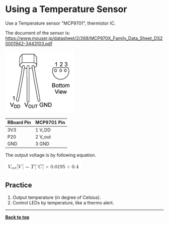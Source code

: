 # Using a Temperature Sensor

Use a Temperature sensor "MCP9701", thermistor IC.

The document of the sensor is: https://www.mouser.jp/datasheet/2/268/MCP970X_Family_Data_Sheet_DS20001942-3443103.pdf

![MCP9701](./images/temp-sensor.png)

|RBoard Pin|MCP9701 Pin|
|---|---|
|3V3|1 V_DD|
|P20|2 V_out|
|GND|3 GND|

The output voltage is by following equation.

![alt text](./images/equ.png)

## Practice

1. Output temperature (in degree of Celsius).
1. Control LEDs by temperature, like a thermo alert.

<hr/>

[**Back to top**](./README.md)
